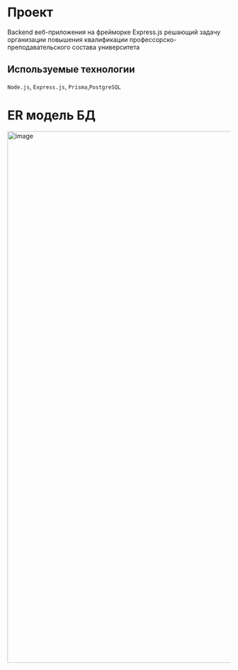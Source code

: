 # Проект
Backend веб-приложения на фрейморке Express.js решающий задачу организации повышения квалификации профессорско-преподавательского состава университета

## Используемые технологии
`Node.js`, `Express.js`, `Prisma`,`PostgreSQL`

# ER модель БД
<img width="1197" alt="image" src="https://github.com/mxmztsv/usptu-backend/assets/41424923/2ba7c639-ed4d-42b7-b8ca-22562185afab">

